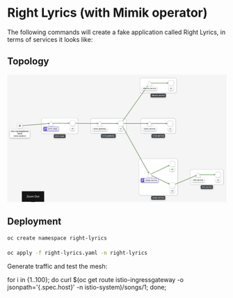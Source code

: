 # Right Lyrics (with Mimik operator)

The following commands will create a fake application called Right Lyrics, in terms of services it looks like:

## Topology

![right-lyrics](../mesh.png)

## Deployment

```bash
oc create namespace right-lyrics

oc apply -f right-lyrics.yaml -n right-lyrics
```

Generate traffic and test the mesh:

for i in {1..100}; do curl $(oc get route istio-ingressgateway -o jsonpath='{.spec.host}' -n istio-system)/songs/1; done;